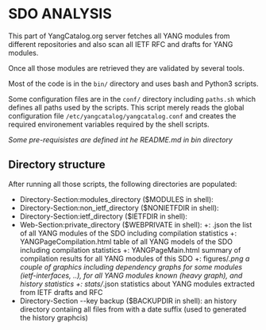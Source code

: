 SDO ANALYSIS
============

This part of YangCatalog.org server fetches all YANG modules from different repositories and also scan all IETF RFC and drafts for YANG modules.

Once all those modules are retrieved they are validated by several tools.

Most of the code is in the `bin/` directory and uses bash and Python3 scripts.

Some configuration files are in the `conf/` directory including `paths.sh` which defines all paths used by the scripts. This script merely reads the global configuration file `/etc/yangcatalog/yangcatalog.conf` and creates the required environement variables required by the shell scripts.

*Some pre-requisistes are defined int he README.md in bin directory*

Directory structure
-------------------

After running all those scripts, the following directories are populated:

- Directory-Section:modules_directory ($MODULES in shell):
- Directory-Section:non_ietf_directory ($NONIETFDIR in shell):
- Directory-Section:ietf_directory ($IETFDIR in shell):
- Web-Section:private_directory ($WEBPRIVATE in shell):
	+: <SDO>.json the list of all YANG modules of the SDO including compilation statistics
	+: <SDO>YANGPageCompilation.html table of all YANG models of the SDO including compilation statistics
	+: <SDO>YANGPageMain.html summary of compilation results for all YANG modules of this SDO
	+: figures/*.png a couple of graphics including dependency graphs for some modules (ietf-interfaces, ..), for all YANG modules known (heavy graph), and history statistics
	+: stats/*.json statistics about YANG modules extracted from IETF drafts and RFC 
- Directory-Section --key backup ($BACKUPDIR in shell): an history directory contaiing all files from <SDO> with a date suffix (used to generated the history graphcis)

